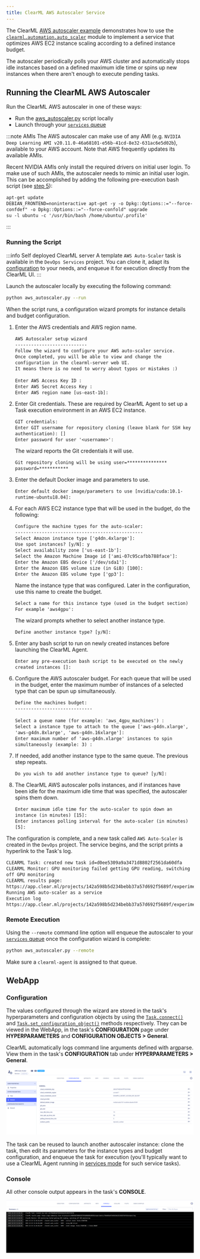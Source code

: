 ```yaml
---
title: ClearML AWS Autoscaler Service
---
```


The ClearML [AWS autoscaler example](https://github.com/clearml/clearml/blob/master/examples/services/aws-autoscaler/aws_autoscaler.py) 
demonstrates how to use the [`clearml.automation.auto_scaler`](https://github.com/clearml/clearml/blob/master/clearml/automation/auto_scaler.py) 
module to implement a service that optimizes AWS EC2 instance scaling according to a defined instance budget.

The autoscaler periodically polls your AWS cluster and automatically stops idle instances based on a defined maximum idle time or spins 
up new instances when there aren't enough to execute pending tasks.

## Running the ClearML AWS Autoscaler

Run the ClearML AWS autoscaler in one of these ways:
* Run the [aws_autoscaler.py](https://github.com/clearml/clearml/blob/master/examples/services/aws-autoscaler/aws_autoscaler.py) 
  script locally
* Launch through your [`services` queue](../../clearml_agent/clearml_agent_deployment_bare_metal.md#services-mode)

:::note AMIs
The AWS autoscaler can make use of any AMI (e.g. `NVIDIA Deep Learning AMI v20.11.0-46a68101-e56b-41cd-8e32-631ac6e5d02b`), 
available to your AWS account. Note that AWS frequently updates its available AMIs. 

Recent NVIDIA AMIs only install the required drivers on initial user login. To make use of such AMIs, the autoscaler 
needs to mimic an initial user login. This can be accomplished by adding the following pre-execution bash script 
(see [step 5](#step_5)):

```
apt-get update
DEBIAN_FRONTEND=noninteractive apt-get -y -o Dpkg::Options::="--force-confdef" -o Dpkg::Options::="--force-confold" upgrade
su -l ubuntu -c '/usr/bin/bash /home/ubuntu/.profile'
```
:::

### Running the Script

:::info Self deployed ClearML server
A template `AWS Auto-Scaler` task is available in the `DevOps Services` project.
You can clone it, adapt its [configuration](#configuration) to your needs, and enqueue it for execution directly from the ClearML UI. 
:::

Launch the autoscaler locally by executing the following command:

```bash
python aws_autoscaler.py --run
```

When the script runs, a configuration wizard prompts for instance details and budget configuration.

1. Enter the AWS credentials and AWS region name.

      ```console
      AWS Autoscaler setup wizard
      ---------------------------
      Follow the wizard to configure your AWS auto-scaler service.
      Once completed, you will be able to view and change the configuration in the clearml-server web UI.
      It means there is no need to worry about typos or mistakes :)
   
      Enter AWS Access Key ID : 
      Enter AWS Secret Access Key : 
      Enter AWS region name [us-east-1b]:
      ```
   
1. Enter Git credentials. These are required by ClearML Agent to set up a Task execution environment in an AWS EC2 instance.
  
      ```console
      GIT credentials:
      Enter GIT username for repository cloning (leave blank for SSH key authentication): []
      Enter password for user '<username>':
      ```
   
   The wizard reports the Git credentials it will use.

      ```console
      Git repository cloning will be using user=*************** password=***********
      ```

1. Enter the default Docker image and parameters to use.
        
      ```console 
      Enter default docker image/parameters to use [nvidia/cuda:10.1-runtime-ubuntu18.04]:
      ```

1. For each AWS EC2 instance type that will be used in the budget, do the following:
   
   ```console
   Configure the machine types for the auto-scaler:
   ------------------------------------------------
   Select Amazon instance type ['g4dn.4xlarge']:
   Use spot instances? [y/N]: y
   Select availability zone ['us-east-1b']:
   Select the Amazon Machine Image id ['ami-07c95cafbb788face']:
   Enter the Amazon EBS device ['/dev/sda1']:
   Enter the Amazon EBS volume size (in GiB) [100]:
   Enter the Amazon EBS volume type ['gp3']:
   ```
   
   Name the instance type that was configured. Later in the configuration, use this name to create the budget.
   
   ```console
   Select a name for this instance type (used in the budget section) For example 'aws4gpu':
   ```
   
   The wizard prompts whether to select another instance type.
      
      ```console
      Define another instance type? [y/N]:
      ```
   
1. Enter any bash script to run on newly created instances before launching the ClearML Agent. <a id="step_5"></a>

      ```console
      Enter any pre-execution bash script to be executed on the newly created instances []:
      ```

1. Configure the AWS autoscaler budget. For each queue that will be used in the budget, enter the maximum number of 
   instances of a selected type that can be spun up simultaneously.
 
      ```console 
      Define the machines budget:
      -----------------------------
        
      Select a queue name (for example: 'aws_4gpu_machines') : 
      Select a instance type to attach to the queue ['aws-g4dn.xlarge', 'aws-g4dn.8xlarge', 'aws-g4dn.16xlarge']:
      Enter maximum number of 'aws-g4dn.xlarge' instances to spin simultaneously (example: 3) :         
      ```
   
1. If needed, add another instance type to the same queue. The previous step repeats.

      ```console
      Do you wish to add another instance type to queue? [y/N]:         
      ```
   
1. The ClearML AWS autoscaler polls instances, and if instances have been idle for the maximum idle time that was specified, 
   the autoscaler spins them down.

      ```console
      Enter maximum idle time for the auto-scaler to spin down an instance (in minutes) [15]:
      Enter instances polling interval for the auto-scaler (in minutes) [5]:
      ```

The configuration is complete, and a new task called `AWS Auto-Scaler` is created in the `DevOps` project. The service begins, 
and the script prints a hyperlink to the Task's log.

       
```console
CLEARML Task: created new task id=d0ee5309a9a3471d8802f2561da60dfa
CLEARML Monitor: GPU monitoring failed getting GPU reading, switching off GPU monitoring
CLEARML results page: https://app.clear.ml/projects/142a598b5d234bebb37a57d692f5689f/experiments/d0ee5309a9a3471d8802f2561da60dfa/output/log
Running AWS auto-scaler as a service
Execution log https://app.clear.ml/projects/142a598b5d234bebb37a57d692f5689f/experiments/d0ee5309a9a3471d8802f2561da60dfa/output/log    
```

### Remote Execution
Using the `--remote` command line option will enqueue the autoscaler to your [`services` queue](../../clearml_agent/clearml_agent_deployment_bare_metal.md#services-mode)
once the configuration wizard is complete:

```bash
python aws_autoscaler.py --remote
```
Make sure a `clearml-agent` is assigned to that queue.

## WebApp
### Configuration 

The values configured through the wizard are stored in the task's hyperparameters and configuration objects by using the 
[`Task.connect()`](../../references/sdk/task.md#connect) and [`Task.set_configuration_object()`](../../references/sdk/task.md#set_configuration_object) 
methods respectively. They can be viewed in the WebApp, in the task's **CONFIGURATION** page under **HYPERPARAMETERS** and **CONFIGURATION OBJECTS > General**. 

ClearML automatically logs command line arguments defined with argparse. View them in the task's **CONFIGURATION** 
tab under **HYPERPARAMETERS > General**.

![Autoscaler configuration](../../img/examples_aws_autoscaler_config.png)

The task can be reused to launch another autoscaler instance: clone the task, then edit its parameters for the instance 
types and budget configuration, and enqueue the task for execution (you'll typically want to use a ClearML Agent running 
in [services mode](../../clearml_agent/clearml_agent_deployment_bare_metal.md#services-mode) for such service tasks).

### Console

All other console output appears in the task's **CONSOLE**.

![Autoscaler console](../../img/examples_aws_autoscaler_console.png)